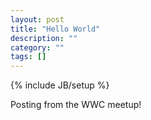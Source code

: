 ```yaml
---
layout: post
title: "Hello World"
description: ""
category: ""
tags: []
---
```

{% include JB/setup %}

Posting from the WWC meetup!
